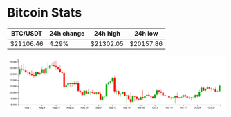 # Bitcoin Stats

BTC/USDT|24h change|24h high|24h low|
|---|---|---|---|
|$21106.46|4.29%|$21302.05|$20157.86|

<img src="./chart.svg">
